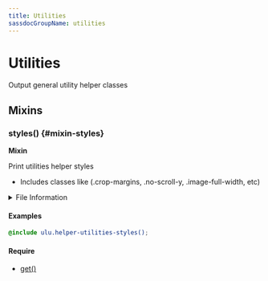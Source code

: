 ```yaml
---
title: Utilities
sassdocGroupName: utilities
---
```



# Utilities

<div class="type-large">

Output general utility helper classes

</div>



## Mixins




<div class="sassdoc-item-header">

###  styles() {#mixin-styles}

  <div class="sassdoc-item-header__labels">
    <span class="tag tag--primary"><strong>Mixin</strong></span>
  </div>

</div>

  

Print utilities helper styles
- Includes classes like (.crop-margins, .no-scroll-y, .image-full-width, etc)
    
    


<details>
  <summary>File Information</summary>
  
- **File:** _utilities.scss
- **Group:** utilities
- **Type:** mixin
- **Lines (comments):** 11-14
- **Lines (code):** 16-136

</details>

    

#### Examples

      


``` scss
@include ulu.helper-utilities-styles();
```
  



      

#### Require

- [get()](/sass/helpers/units/#function-get)
  
  
  
